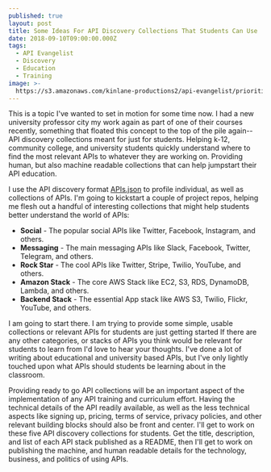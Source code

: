 ```yaml
---
published: true
layout: post
title: Some Ideas For API Discovery Collections That Students Can Use
date: 2018-09-10T09:00:00.000Z
tags:
  - API Evangelist
  - Discovery
  - Education
  - Training
image: >-
  https://s3.amazonaws.com/kinlane-productions2/api-evangelist/priorities/university-of-api.png
---
```

<p></p>This is a topic I've wanted to set in motion for some time now. I had a new university professor city my work again as part of one of their courses recently, something that floated this concept to the top of the pile again--API discovery collections meant for just for students. Helping k-12, community college, and university students quickly understand where to find the most relevant APIs to whatever they are working on. Providing human, but also machine readable collections that can help jumpstart their API education.

I use the API discovery format [APIs.json](http://apisjson.org) to profile individual, as well as collections of APIs. I'm going to kickstart a couple of project repos, helping me flesh out a handful of interesting collections that might help students better understand the world of APIs:

- **Social** - The popular social APIs like Twitter, Facebook, Instagram, and others.
- **Messaging** - The main messaging APIs like Slack, Facebook, Twitter, Telegram, and others.
- **Rock Star** - The cool APIs like Twitter, Stripe, Twilio, YouTube, and others.
- **Amazon Stack** - The core AWS Stack like EC2, S3, RDS, DynamoDB, Lambda, and others.
- **Backend Stack** - The essential App stack like AWS S3, Twilio, Flickr, YouTube, and others.

I am going to start there. I am trying to provide some simple, usable collections or relevant APIs for students are just getting started If there are any other categories, or stacks of APIs you think would be relevant for students to learn from I'd love to hear your thoughts. I've done a lot of writing about educational and university based APIs, but I've only lightly touched upon what APIs should students be learning about in the classroom.

Providing ready to go API collections will be an important aspect of the implementation of any API training and curriculum effort. Having the technical details of the API readily available, as well as the less technical aspects like signing up, pricing, terms of service, privacy policies, and other relevant building blocks should also be front and center. I'll get to work on these five API discovery collections for students. Get the title, description, and list of each API stack published as a README, then I'll get to work on publishing the machine, and human readable details for the technology, business, and politics of using APIs.
